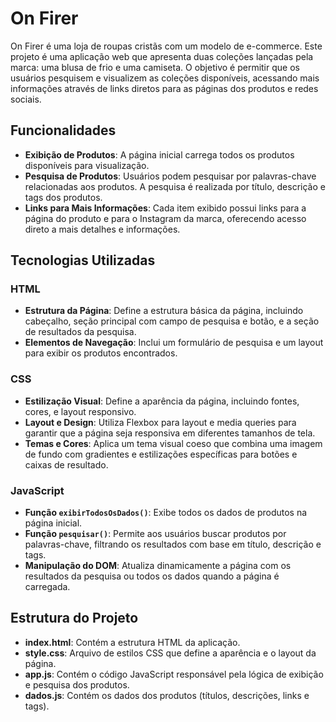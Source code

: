 

# On Firer

On Firer é uma loja de roupas cristãs com um modelo de e-commerce. Este projeto é uma aplicação web que apresenta duas coleções lançadas pela marca: uma blusa de frio e uma camiseta. O objetivo é permitir que os usuários pesquisem e visualizem as coleções disponíveis, acessando mais informações através de links diretos para as páginas dos produtos e redes sociais.

## Funcionalidades

- **Exibição de Produtos**: A página inicial carrega todos os produtos disponíveis para visualização.
- **Pesquisa de Produtos**: Usuários podem pesquisar por palavras-chave relacionadas aos produtos. A pesquisa é realizada por título, descrição e tags dos produtos.
- **Links para Mais Informações**: Cada item exibido possui links para a página do produto e para o Instagram da marca, oferecendo acesso direto a mais detalhes e informações.

## Tecnologias Utilizadas

### HTML

- **Estrutura da Página**: Define a estrutura básica da página, incluindo cabeçalho, seção principal com campo de pesquisa e botão, e a seção de resultados da pesquisa.
- **Elementos de Navegação**: Inclui um formulário de pesquisa e um layout para exibir os produtos encontrados.

### CSS

- **Estilização Visual**: Define a aparência da página, incluindo fontes, cores, e layout responsivo.
- **Layout e Design**: Utiliza Flexbox para layout e media queries para garantir que a página seja responsiva em diferentes tamanhos de tela.
- **Temas e Cores**: Aplica um tema visual coeso que combina uma imagem de fundo com gradientes e estilizações específicas para botões e caixas de resultado.

### JavaScript

- **Função `exibirTodosOsDados()`**: Exibe todos os dados de produtos na página inicial.
- **Função `pesquisar()`**: Permite aos usuários buscar produtos por palavras-chave, filtrando os resultados com base em título, descrição e tags.
- **Manipulação do DOM**: Atualiza dinamicamente a página com os resultados da pesquisa ou todos os dados quando a página é carregada.

## Estrutura do Projeto

- **index.html**: Contém a estrutura HTML da aplicação.
- **style.css**: Arquivo de estilos CSS que define a aparência e o layout da página.
- **app.js**: Contém o código JavaScript responsável pela lógica de exibição e pesquisa dos produtos.
- **dados.js**: Contém os dados dos produtos (títulos, descrições, links e tags).

